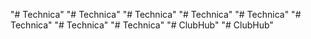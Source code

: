 "# Technica" 
"# Technica" 
"# Technica" 
"# Technica" 
"# Technica" 
"# Technica" 
"# Technica" 
"# Technica" 
"# ClubHub" 
"# ClubHub" 
